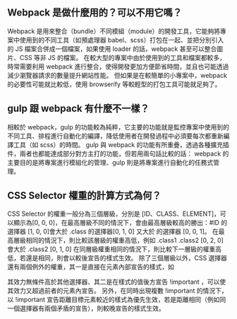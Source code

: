 ## Webpack 是做什麼用的？可以不用它嗎？
Webpack 是用來整合（bundle）不同模組（module）的開發工具，它能夠將專案中使用到的不同工具（如預處理器 babel、scss）打包在一起、並把分別引入的 JS 檔案合併成一個檔案，如果使用 loader 的話，webpack 甚至可以整合圖片、CSS 等非 JS 的檔案。
在較大型的專案中由於使用到的工具和檔案都較多，時常需要利用 webpack 進行整合，使得開發更加方便節省時間，並且也可能透過減少瀏覽器請求的數量提升網站性能。
但如果是在較簡單的小專案中，webpack 的必要性可能就比較低，使用 browserify 等較輕型的打包工具可能就足夠了。

## gulp 跟 webpack 有什麼不一樣？
相較於 webpack，gulp 的功能較為純粹，它主要的功能就是監控專案中使用到的不同工具、排程進行自動化的編譯，降低使用者在開發過程中必須要每次都重新編譯工具（如 scss）的時間。
gulp 與 webpack 的功能有所重疊，透過各種擴充插件，兩者也都能達成部分對方主打的功能，但若用兩句話比較的話：
webpack 的主要目的是將專案進行模組化的管理、gulp 則是將專案進行自動化的任務式管理。

## CSS Selector 權重的計算方式為何？
CSS Selector 的權重一般分為三個層級，分別是 [ID、CLASS、ELEMENT]，可以顯示為[0, 0, 0]，在最高層級不同的情況下，會由最高層級較高的勝出：#ID 的選擇器 [1, 0, 0]會大於 .class 的選擇器[0, 1, 0] 又大於 <element> 的選擇器 [0, 0, 1]。
在最高層級相同的情況下，則比較該層級的權重高低，例如 .class1 .class2 [0, 2, 0] 會大於 .class2 [0, 1, 0]
在同層級權重相同的情況下，則比較下一層級的權重高低，若還是相同，則會以較後宣告的樣式生效。
除了三個層級以外，CSS 選擇器還有兩個例外的權重，其一是直接在元素內部宣告的樣式，如 <div style='樣式:xxx'> 其效力無條件高於其他選擇器、其二是在樣式的值後方宣告 !important ，可以使其效力又超過前者的元素內宣告。
另外，在同時出現複數 !important 的情況下，以 !important 宣告距離目標元素較近的樣式為優先生效，若是距離相同（例如同一個選擇器有兩個矛盾的宣告），則較晚宣告的樣式生效。
